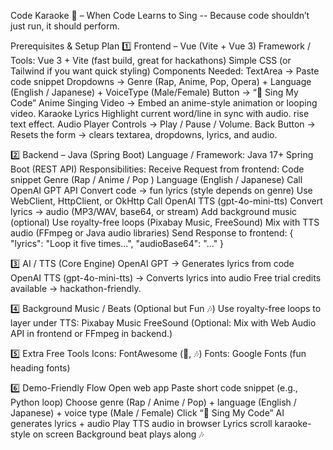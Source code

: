 Code Karaoke 🎤 – When Code Learns to Sing
    -- Because code shouldn’t just run, it should perform. 

Prerequisites & Setup Plan
1️⃣ Frontend – Vue (Vite + Vue 3)
Framework / Tools:
Vue 3 + Vite (fast build, great for hackathons)
Simple CSS (or Tailwind if you want quick styling)
Components Needed:
TextArea → Paste code snippet
Dropdowns → Genre (Rap, Anime, Pop, Opera) + Language (English / Japanese) + VoiceType (Male/Female)
Button → “🎤 Sing My Code”
Anime Singing Video → Embed an anime-style animation or looping video.
Karaoke Lyrics
  Highlight current word/line in sync with audio.
  rise text effect.
Audio Player Controls → Play / Pause / Volume.
Back Button → Resets the form → clears textarea, dropdowns, lyrics, and audio.

2️⃣ Backend – Java (Spring Boot)
Language / Framework:
Java 17+
Spring Boot (REST API)
Responsibilities:
Receive Request from frontend:
Code snippet
  Genre (Rap / Anime / Pop )
  Language (English / Japanese)
Call OpenAI GPT API
  Convert code → fun lyrics (style depends on genre)
  Use WebClient, HttpClient, or OkHttp
Call OpenAI TTS (gpt-4o-mini-tts)
  Convert lyrics → audio (MP3/WAV, base64, or stream)
Add background music (optional)
  Use royalty-free loops (Pixabay Music, FreeSound)
  Mix with TTS audio (FFmpeg or Java audio libraries)
Send Response to frontend:
  {
    "lyrics": "Loop it five times...",
    "audioBase64": "..."
  }

3️⃣ AI / TTS (Core Engine)
OpenAI GPT → Generates lyrics from code
OpenAI TTS (gpt-4o-mini-tts) → Converts lyrics into audio
  Free trial credits available → hackathon-friendly.

4️⃣ Background Music / Beats (Optional but Fun 🎶)
Use royalty-free loops to layer under TTS:
  Pixabay Music
  FreeSound
(Optional: Mix with Web Audio API in frontend or FFmpeg in backend.)

5️⃣ Extra Free Tools
Icons: FontAwesome
 (🎤, 🎶)
Fonts: Google Fonts
 (fun heading fonts)

6️⃣ Demo-Friendly Flow
Open web app
Paste short code snippet (e.g., Python loop)
Choose genre (Rap / Anime / Pop) + language (English / Japanese) + voice type (Male / Female)
Click “🎤 Sing My Code”
AI generates lyrics + audio
Play TTS audio in browser
Lyrics scroll karaoke-style on screen
Background beat plays along 🎶